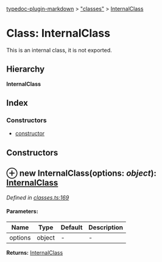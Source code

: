 [typedoc-plugin-markdown](../index.md) > ["classes"](../modules/_classes_.md) > [InternalClass](../classes/_classes_.internalclass.md)

# Class: InternalClass


This is an internal class, it is not exported.

## Hierarchy

**InternalClass**




## Index

### Constructors

* [constructor](_classes_.internalclass.md#constructor)



## Constructors
<a id="constructor"></a>


## ⊕ **new InternalClass**(options: *object*): [InternalClass](_classes_.internalclass.md)


*Defined in [classes.ts:169](https://github.com/tgreyuk/typedoc-plugin-markdown/blob/master/tests/src/classes.ts#L169)*


#### Parameters:

| Name  | Type                | Default | Description  |
| ------ | ------------------- | ------------ | ------------ |
| options  | object | - | - |





**Returns:** [InternalClass](_classes_.internalclass.md)


